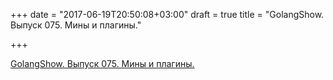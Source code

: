 +++
date = "2017-06-19T20:50:08+03:00"
draft = true
title = "GolangShow. Выпуск 075. Мины и плагины."

+++

<p><a href="http://golangshow.com/episode/2016/09-22-075/">GolangShow. Выпуск 075. Мины и плагины.</a></p>